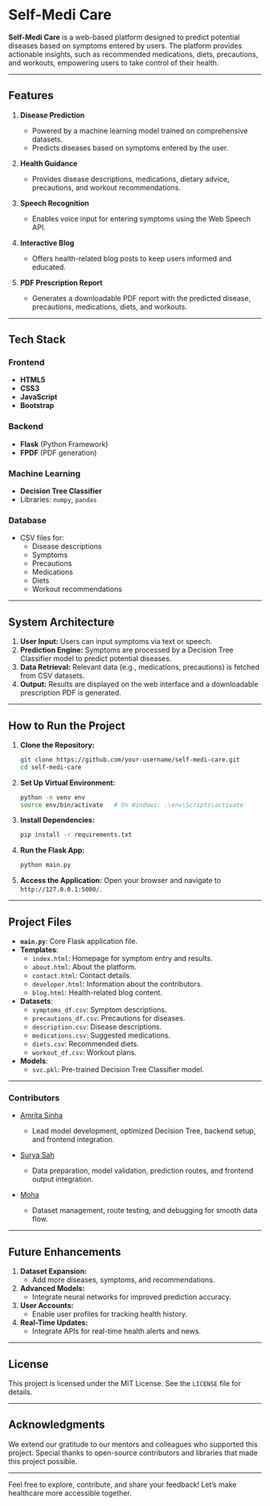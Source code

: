 # Self-Medi Care

**Self-Medi Care** is a web-based platform designed to predict potential diseases based on symptoms entered by users. The platform provides actionable insights, such as recommended medications, diets, precautions, and workouts, empowering users to take control of their health.

---

## Features

1. **Disease Prediction**
   - Powered by a machine learning model trained on comprehensive datasets.
   - Predicts diseases based on symptoms entered by the user.

2. **Health Guidance**
   - Provides disease descriptions, medications, dietary advice, precautions, and workout recommendations.

3. **Speech Recognition**
   - Enables voice input for entering symptoms using the Web Speech API.

4. **Interactive Blog**
   - Offers health-related blog posts to keep users informed and educated.

5. **PDF Prescription Report**
   - Generates a downloadable PDF report with the predicted disease, precautions, medications, diets, and workouts.

---

## Tech Stack

### Frontend
- **HTML5**
- **CSS3**
- **JavaScript**
- **Bootstrap**

### Backend
- **Flask** (Python Framework)
- **FPDF** (PDF generation)

### Machine Learning
- **Decision Tree Classifier**
- Libraries: `numpy`, `pandas`

### Database
- CSV files for:
  - Disease descriptions
  - Symptoms
  - Precautions
  - Medications
  - Diets
  - Workout recommendations

---

## System Architecture

1. **User Input:** Users can input symptoms via text or speech.
2. **Prediction Engine:** Symptoms are processed by a Decision Tree Classifier model to predict potential diseases.
3. **Data Retrieval:** Relevant data (e.g., medications, precautions) is fetched from CSV datasets.
4. **Output:** Results are displayed on the web interface and a downloadable prescription PDF is generated.

---

## How to Run the Project

1. **Clone the Repository:**
   ```bash
   git clone https://github.com/your-username/self-medi-care.git
   cd self-medi-care
   ```

2. **Set Up Virtual Environment:**
   ```bash
   python -m venv env
   source env/bin/activate   # On Windows: .\env\Scripts\activate
   ```

3. **Install Dependencies:**
   ```bash
   pip install -r requirements.txt
   ```

4. **Run the Flask App:**
   ```bash
   python main.py
   ```

5. **Access the Application:**
   Open your browser and navigate to `http://127.0.0.1:5000/`.

---

## Project Files

- **`main.py`**: Core Flask application file.
- **Templates**:
  - `index.html`: Homepage for symptom entry and results.
  - `about.html`: About the platform.
  - `contact.html`: Contact details.
  - `developer.html`: Information about the contributors.
  - `blog.html`: Health-related blog content.
- **Datasets**:
  - `symptoms_df.csv`: Symptom descriptions.
  - `precautions_df.csv`: Precautions for diseases.
  - `description.csv`: Disease descriptions.
  - `medications.csv`: Suggested medications.
  - `diets.csv`: Recommended diets.
  - `workout_df.csv`: Workout plans.
- **Models**:
  - `svc.pkl`: Pre-trained Decision Tree Classifier model.

---

### Contributors

- [Amrita Sinha](https://github.com/AmritaSinha8976)
  - Lead model development, optimized Decision Tree, backend setup, and frontend integration.

- [Surya Sah](https://github.com/SuryaSahh)
  - Data preparation, model validation, prediction routes, and frontend output integration.

- [Moha](https://github.com/)
  - Dataset management, route testing, and debugging for smooth data flow.


---

## Future Enhancements

1. **Dataset Expansion:**
   - Add more diseases, symptoms, and recommendations.
2. **Advanced Models:**
   - Integrate neural networks for improved prediction accuracy.
3. **User Accounts:**
   - Enable user profiles for tracking health history.
4. **Real-Time Updates:**
   - Integrate APIs for real-time health alerts and news.

---

## License
This project is licensed under the MIT License. See the `LICENSE` file for details.

---

## Acknowledgments
We extend our gratitude to our mentors and colleagues who supported this project. Special thanks to open-source contributors and libraries that made this project possible.

---

Feel free to explore, contribute, and share your feedback! Let’s make healthcare more accessible together.
